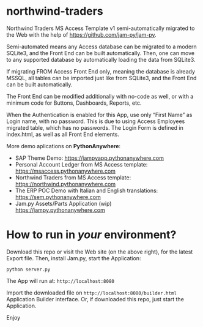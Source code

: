 # northwind-traders
Northwind Traders MS Access Template v1 semi-automatically migrated to the Web with the help of https://github.com/jam-py/jam-py.

Semi-automated means any Access database can be migrated to a modern SQLite3, and the Front End can be built automatically. Then, one can move to any supported database by automatically loading the data from SQLite3.

If migrating FROM Access Front End only, meaning the database is already MSSQL, all tables can be imported just like from SQLite3, and the Front End can be built automatically.

The Front End can be modified additionally with no-code as well, or with a minimum code for Buttons, Dashboards, Reports, etc.

When the Authentication is enabled for this App, use only “First Name” as Login name, with no password. This is due to using Access Employees migrated table, which has no passwords. The Login Form is defined in index.html, as well as all Front End elements.


More demo aplications on **PythonAnywhere**:

* SAP Theme Demo: https://jampyapp.pythonanywhere.com
* Personal Account Ledger from MS Access template: https://msaccess.pythonanywhere.com
* Northwind Traders from MS Access template: https://northwind.pythonanywhere.com
* The ERP POC Demo with Italian and English translations: https://sem.pythonanywhere.com
* Jam.py Assets/Parts Application (wip) https://jampy.pythonanywhere.com

How to run in *your* environment?
==================================

Download this repo or visit the Web site (on the above right), for the latest Export file.
Then, install Jam.py, start the Application:

```
python server.py
```
The App will run at: ``http://localhost:8080``

Import the downloaded file on ``http://localhost:8080/builder.html`` Application Builder interface.
Or, if downloaded this repo, just start the Application.

Enjoy
